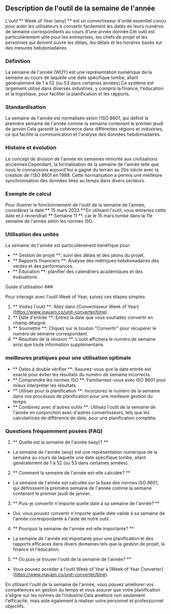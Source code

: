 ## Description de l'outil de la semaine de l'année

L'outil ** Week of Year (woy) ** est un convertisseur d'unité essentiel conçu pour aider les utilisateurs à convertir facilement les dates en leurs numéros de semaine correspondants au cours d'une année donnée.Cet outil est particulièrement utile pour les entreprises, les chefs de projet et les personnes qui doivent suivre les délais, les délais et les horaires basés sur des mesures hebdomadaires.

### Définition

La semaine de l'année (WOY) est une représentation numérique de la semaine au cours de laquelle une date spécifique tombe, allant généralement de 1 à 52 (ou 53 dans certaines années).Ce système est largement utilisé dans diverses industries, y compris la finance, l'éducation et la logistique, pour faciliter la planification et les rapports.

### Standardisation

La semaine de l'année est normalisée selon l'ISO 8601, qui définit la première semaine de l'année comme la semaine contenant le premier jeudi de janvier.Cela garantit la cohérence dans différentes régions et industries, ce qui facilite la communication et l'analyse des données hebdomadaires.

### Histoire et évolution

Le concept de division de l'année en semaines remonte aux civilisations anciennes.Cependant, la formalisation de la semaine de l'année telle que nous le connaissons aujourd'hui a gagné du terrain au 20e siècle avec la création de l'ISO 8601 en 1988. Cette normalisation a permis une meilleure synchronisation des données liées au temps dans divers secteurs.

### Exemple de calcul

Pour illustrer le fonctionnement de l'outil de la semaine de l'année, considérez la date ** 15 mars 2023 **.En utilisant l'outil, vous entreriez cette date et il reviendrait ** Semaine 11 **, car le 15 mars tombe dans la 11e semaine de l'année selon les normes ISO.

### Utilisation des unités

La semaine de l'année est particulièrement bénéfique pour:

- ** Gestion de projet **: suivi des délais et des jalons du projet.
- ** Rapports financiers **: Analyse des métriques hebdomadaires des ventes et des performances.
- ** Éducation **: planifier des calendriers académiques et des évaluations.

Guide d'utilisation ###

Pour interagir avec l'outil Week of Year, suivez ces étapes simples:

1. ** Visitez l'outil **: Allez dans [Convertisseur Week of Year] (https://www.inayam.co/unit-converter/time).
2. ** Date d'entrée **: Entrez la date que vous souhaitez convertir en champ désigné.
3. ** Soumettre **: Cliquez sur le bouton "Convertir" pour récupérer le numéro de semaine correspondant.
4. ** Résultats de la révision **: L'outil affichera le numéro de semaine ainsi que toute information supplémentaire.

### meilleures pratiques pour une utilisation optimale

- ** Dates à double vérifier **: Assurez-vous que la date entrée est exacte pour éviter les résultats du numéro de semaine incorrects.
- ** Comprendre les normes ISO **: Familiarisez-vous avec ISO 8601 pour mieux interpréter les résultats.
- ** Utiliser pour la planification **: Incorporez le numéro de la semaine dans vos processus de planification pour une meilleure gestion du temps.
- ** Combinez avec d'autres outils **: Utilisez l'outil de la semaine de l'année en conjonction avec d'autres convertisseurs, tels que les calculatrices de différence de date, pour une planification complète.

### Questions fréquemment posées (FAQ)

1. ** Quelle est la semaine de l'année (woy)? **
- La semaine de l'année (woy) est une représentation numérique de la semaine au cours de laquelle une date spécifique tombe, allant généralement de 1 à 52 (ou 53 dans certaines années).

2. ** Comment la semaine de l'année est-elle calculée? **
- La semaine de l'année est calculée sur la base des normes ISO 8601, qui définissent la première semaine de l'année comme la semaine contenant le premier jeudi de janvier.

3. ** Puis-je convertir n'importe quelle date à sa semaine de l'année? **
- Oui, vous pouvez convertir n'importe quelle date valide à sa semaine de l'année correspondante à l'aide de notre outil.

4. ** Pourquoi la semaine de l'année est-elle importante? **
- La semaine de l'année est importante pour une planification et des rapports efficaces dans divers domaines tels que la gestion de projet, la finance et l'éducation.

5. ** Où puis-je trouver l'outil de la semaine de l'année? **
- Vous pouvez accéder à l'outil Week of Year à [Week of Year Converter] (https://www.inayam.co/unit-converter/time).

En utilisant l'outil de la semaine de l'année, vous pouvez améliorer vos compétences en gestion du temps et vous assurer que votre planification s'aligne sur les normes de l'industrie.Cela améliore non seulement l'efficacité, mais aide également à réaliser votre personnel et professionnel objectifs.
